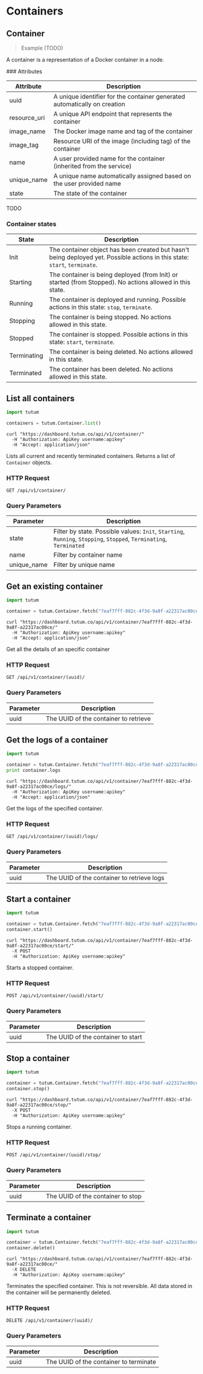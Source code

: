 # Containers

## Container

> Example (TODO)

A container is a representation of a Docker container in a node.

### Attributes

Attribute | Description
--------- | -----------
uuid | A unique identifier for the container generated automatically on creation
resource_uri | A unique API endpoint that represents the container
image_name | The Docker image name and tag of the container
image_tag | Resource URI of the image (including tag) of the container
name | A user provided name for the container (inherited from the service)
unique_name | A unique name automatically assigned based on the user provided name
state | The state of the container
TODO

### Container states

State | Description
----- | -----------
Init | The container object has been created but hasn't being deployed yet. Possible actions in this state: `start`, `terminate`.
Starting | The container is being deployed (from Init) or started (from Stopped). No actions allowed in this state.
Running | The container is deployed and running. Possible actions in this state: `stop`, `terminate`.
Stopping | The container is being stopped. No actions allowed in this state.
Stopped | The container is stopped. Possible actions in this state: `start`, `terminate`.
Terminating | The container is being deleted. No actions allowed in this state.
Terminated | The container has been deleted. No actions allowed in this state.


## List all containers

```python
import tutum

containers = tutum.Container.list()
```

```shell
curl "https://dashboard.tutum.co/api/v1/container/"
  -H "Authorization: ApiKey username:apikey"
  -H "Accept: application/json"
```


Lists all current and recently terminated containers. Returns a list of `Container` objects.

### HTTP Request

`GET /api/v1/container/`

### Query Parameters

Parameter | Description
--------- | ----------- 
state | Filter by state. Possible values: `Init`, `Starting`, `Running`, `Stopping`, `Stopped`, `Terminating`, `Terminated`
name | Filter by container name
unique_name | Filter by unique name



## Get an existing container

```python
import tutum

container = tutum.Container.fetch("7eaf7fff-882c-4f3d-9a8f-a22317ac00ce")
```

```shell
curl "https://dashboard.tutum.co/api/v1/container/7eaf7fff-882c-4f3d-9a8f-a22317ac00ce/"
  -H "Authorization: ApiKey username:apikey"
  -H "Accept: application/json"
```


Get all the details of an specific container

### HTTP Request

`GET /api/v1/container/(uuid)/`

### Query Parameters

Parameter | Description
--------- | ----------- 
uuid | The UUID of the container to retrieve


## Get the logs of a container

```python
import tutum

container = tutum.Container.fetch("7eaf7fff-882c-4f3d-9a8f-a22317ac00ce")
print container.logs
```

```shell
curl "https://dashboard.tutum.co/api/v1/container/7eaf7fff-882c-4f3d-9a8f-a22317ac00ce/logs/"
  -H "Authorization: ApiKey username:apikey"
  -H "Accept: application/json"
```


Get the logs of the specified container.

### HTTP Request

`GET /api/v1/container/(uuid)/logs/`

### Query Parameters

Parameter | Description
--------- | ----------- 
uuid | The UUID of the container to retrieve logs



## Start a container

```python
import tutum

container = tutum.Container.fetch("7eaf7fff-882c-4f3d-9a8f-a22317ac00ce")
container.start()
```

```shell
curl "https://dashboard.tutum.co/api/v1/container/7eaf7fff-882c-4f3d-9a8f-a22317ac00ce/start/"
  -X POST
  -H "Authorization: ApiKey username:apikey"
```


Starts a stopped container.

### HTTP Request

`POST /api/v1/container/(uuid)/start/`

### Query Parameters

Parameter | Description
--------- | ----------- 
uuid | The UUID of the container to start


## Stop a container

```python
import tutum

container = tutum.Container.fetch("7eaf7fff-882c-4f3d-9a8f-a22317ac00ce")
container.stop()
```

```shell
curl "https://dashboard.tutum.co/api/v1/container/7eaf7fff-882c-4f3d-9a8f-a22317ac00ce/stop/"
  -X POST
  -H "Authorization: ApiKey username:apikey"
```


Stops a running container.

### HTTP Request

`POST /api/v1/container/(uuid)/stop/`

### Query Parameters

Parameter | Description
--------- | ----------- 
uuid | The UUID of the container to stop



## Terminate a container

```python
import tutum

container = tutum.Container.fetch("7eaf7fff-882c-4f3d-9a8f-a22317ac00ce")
container.delete()
```

```shell
curl "https://dashboard.tutum.co/api/v1/container/7eaf7fff-882c-4f3d-9a8f-a22317ac00ce/"
  -X DELETE
  -H "Authorization: ApiKey username:apikey"
```


Terminates the specified container. This is not reversible. All data stored in the container will be permanently deleted.

### HTTP Request

`DELETE /api/v1/container/(uuid)/`

### Query Parameters

Parameter | Description
--------- | ----------- 
uuid | The UUID of the container to terminate



